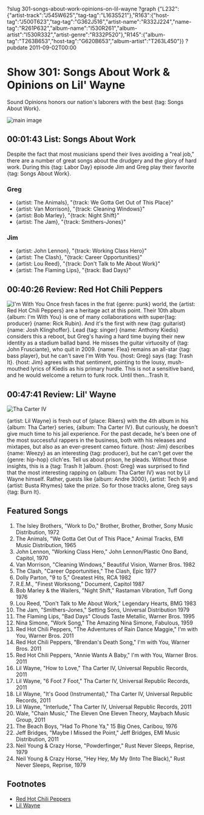 ?slug 301-songs-about-work-opinions-on-lil-wayne
?graph {"L232":{"artist-track":"J545W625","tag-tag":"L163S521"},"R163":{"host-tag":"J500T623","tag-tag":"G362J516","artist-name":"R332J224","name-tag":"R261P632","album-name":"I530R261","album-artist":"I530R332","artist-genre":"R332P520"},"R145":{"album-tag":"T263B653","host-tag":"G620B653","album-artist":"T263L450"}}
?pubdate 2011-09-02T00:00
# Show 301: Songs About Work & Opinions on Lil' Wayne 
Sound Opinions honors our nation's laborers with the best {tag: Songs About Work}.

![main image](http://static.soundopinions.org/images/2009/laborday.jpg)

## 00:01:43 List: Songs About Work
Despite the fact that most musicians spend their lives avoiding a "real job," there are a number of great songs about the drudgery and the glory of hard work. During this {tag: Labor Day} episode Jim and Greg play their favorite {tag: Songs About Work}.

### Greg
- {artist: The Animals}, "{track: We Gotta Get Out of This Place}" 
- {artist: Van Morrison}, "{track: Cleaning Windows}"
- {artist: Bob Marley}, "{track: Night Shift}"
- {artist: The Jam}, "{track: Smithers-Jones}"

### Jim
- {artist: John Lennon}, "{track: Working Class Hero}"
- {artist: The Clash}, "{track: Career Opportunities}"
- {artist: Lou Reed}, "{track: Don't Talk to Me About Work}"
- {artist: The Flaming Lips}, "{track: Bad Days}"

## 00:40:26 Review: Red Hot Chili Peppers
![I'm With You](https://upload.wikimedia.org/wikipedia/en/7/74/RHCP_I%27m_With_You_Cover.jpg)
Once fresh faces in the frat {genre: punk} world, the {artist: Red Hot Chili Peppers} are a heritage act at this point. Their 10th album {album: I'm With You} is one of many collaborations with super{tag: producer} {name: Rick Rubin}. And it's the first with new {tag: guitarist} {name: Josh Klinghoffer}. Lead {tag: singer} {name: Anthony Kiedis} considers this a reboot, but Greg's having a hard time buying their new identity as a stadium ballad band. He misses the guitar virtuosity of {tag: John Frusciante}, who quit in 2009. {name: Flea} remains an all-star {tag: bass player}, but he can't save I'm With You. {host: Greg} says {tag: Trash It}. {host: Jim} agrees with that sentiment, pointing to the lousy, mush-mouthed lyrics of Kiedis as his primary hurdle. This is not a sensitive band, and he would welcome a return to funk rock. Until then...Trash It.

## 00:47:41 Review: Lil' Wayne
![Tha Carter IV](http://is5.mzstatic.com/image/thumb/Music/v4/1d/bd/1b/1dbd1be7-95e4-54d4-ffe5-76d233d466c4/source/600x600bb.jpg "5869117/459862427")

{artist: Lil Wayne} is fresh out of {place: Rikers} with the 4th album in his {album: Tha Carter} series, {album: Tha Carter IV}. But curiously, he doesn't give much time to his jail experience. For the past decade, he's been one of the most successful rappers in the business, both with his releases and mixtapes, but also as an ever-present cameo fixture. {host: Jim} describes {name: Weezy} as an interesting {tag: producer}, but he can't get over the {genre: hip-hop} clich'es. Tell us about prison, he pleads. Without those insights, this is a {tag: Trash It }album. {host: Greg} was surprised to find that the most interesting rapping on {album: Tha Carter IV} was not by Lil Wayne himself. Rather, guests like {album: Andre 3000}, {artist: Tech 9} and {artist: Busta Rhymes} take the prize. So for those tracks alone, Greg says {tag: Burn It}.



## Featured Songs
1. The Isley Brothers, "Work to Do," Brother, Brother, Brother, Sony Music Distribution, 1972
2. The Animals, "We Gotta Get Out of This Place," Animal Tracks, EMI Music Distribution, 1965
3. John Lennon, "Working Class Hero," John Lennon/Plastic Ono Band, Capitol, 1970
4. Van Morrison, "Cleaning Windows," Beautiful Vision, Warner Bros. 1982
5. The Clash, "Career Opportunities," The Clash, Epic 1977
6. Dolly Parton, "9 to 5," Greatest Hits, RCA 1982
7. R.E.M., "Finest Worksong," Document, Capitol 1987
8. Bob Marley & the Wailers, "Night Shift," Rastaman Vibration, Tuff Gong 1976
9. Lou Reed, "Don't Talk to Me About Work," Legendary Hearts, BMG 1983
10. The Jam, "Smithers-Jones," Setting Sons, Universal Distribution 1979
11. The Flaming Lips, "Bad Days" Clouds Taste Metallic, Warner Bros. 1995
12. Nina Simone, "Work Song," The Amazing Nina Simone, Fabulous, 1959
13. Red Hot Chili Peppers, "The Adventures of Rain Dance Maggie," I'm with You, Warner Bros. 2011
14. Red Hot Chili Peppers, "Brendan's Death Song," I'm with You, Warner Bros. 2011
15. Red Hot Chili Peppers, "Annie Wants A Baby," I'm with You, Warner Bros. 2011
16. Lil Wayne, "How to Love," Tha Carter IV, Universal Republic Records, 2011
17. Lil Wayne, "6 Foot 7 Foot," Tha Carter IV, Universal Republic Records, 2011
18. Lil Wayne, "It's Good (Instrumental)," Tha Carter IV, Universal Republic Records, 2011
19. Lil Wayne, "Interlude," Tha Carter IV, Universal Republic Records, 2011
20. Wale, "Chain Music," The Eleven One Eleven Theory, Maybach Music Group, 2011
21. The Beach Boys, "Had To Phone Ya," 15 Big Ones, Caribou, 1976
22. Jeff Bridges, "Maybe I Missed the Point," Jeff Bridges, EMI Music Distribution, 2011
23. Neil Young & Crazy Horse, "Powderfinger," Rust Never Sleeps, Reprise, 1979
24. Neil Young & Crazy Horse, "Hey Hey, My My (Into The Black)," Rust Never Sleeps, Reprise, 1979

## Footnotes
- [Red Hot Chili Peppers](http://redhotchilipeppers.com/)
- [Lil Wayne](http://www.youngmoney.com/#!all)
